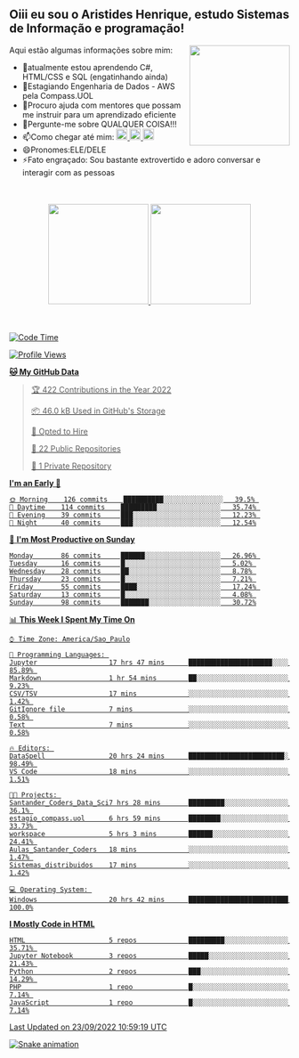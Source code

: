 ## Oiii eu sou o Aristides Henrique, estudo Sistemas de Informação e programação!

<div >
Aqui estão algumas informações sobre mim:<img align="right" height="180em" src="https://user-images.githubusercontent.com/97318481/177042589-45d62122-82a9-4a32-b3a7-87b322825b2f.png">
</div>

- 🌱atualmente estou aprendendo C#, HTML/CSS e SQL (engatinhando ainda)
- 👯Estagiando Engenharia de Dados - AWS pela Compass.UOL
- 🤔Procuro ajuda com mentores que possam me instruir para um aprendizado eficiente
- 💬Pergunte-me sobre QUALQUER COISA!!!
- 📫Como chegar até mim:
  <a href="https://www.instagram.com/aryhenry/" target="_blank">
  <img src="https://img.shields.io/badge/-Instagram-%23E4405F?style=for-the-badge&logo=instagram&logoColor=black" height="20px">
  </a>
  <a href="https://www.linkedin.com/in/aristides-henrique/" target="_blank">
  <img src="https://img.shields.io/badge/-LinkedIn-%230077B5?style=for-the-badge&logo=linkedin&logoColor=black" height="20px">
  </a> 
  <a href="mailto:arihenriqueuna@gmail.com">
  <img src="https://img.shields.io/badge/-Gmail-%23333?style=for-the-badge&logo=gmail&logoColor=white" height="20px">
  </a>
- 😄Pronomes:ELE/DELE
- ⚡Fato engraçado: Sou bastante extrovertido e adoro conversar e interagir com as pessoas
<br/>
<br/>
<div align="center">
  <a href="https://github.com/arihenrique">
  <img height="180em" src="https://github-readme-stats.vercel.app/api?username=arihenrique&show_icons=true&theme=dracula&include_all_commits=true&count_private=true"/>
  <img height="180em" src="https://github-readme-stats.vercel.app/api/top-langs/?username=arihenrique&layout=compact&langs_count=7&theme=dracula"/>
</div><br/><br/>

<!--START_SECTION:waka-->
![Code Time](http://img.shields.io/badge/Code%20Time-118%20hrs%203%20mins-blue)

![Profile Views](http://img.shields.io/badge/Profile%20Views-17-blue)

**🐱 My GitHub Data** 

> 🏆 422 Contributions in the Year 2022
 > 
> 📦 46.0 kB Used in GitHub's Storage 
 > 
> 💼 Opted to Hire
 > 
> 📜 22 Public Repositories 
 > 
> 🔑 1 Private Repository 
 > 
**I'm an Early 🐤** 

```text
🌞 Morning    126 commits    ██████████░░░░░░░░░░░░░░░   39.5% 
🌇 Daytime    114 commits    █████████░░░░░░░░░░░░░░░░   35.74% 
🌃 Evening    39 commits     ███░░░░░░░░░░░░░░░░░░░░░░   12.23% 
🌙 Night      40 commits     ███░░░░░░░░░░░░░░░░░░░░░░   12.54%

```
📅 **I'm Most Productive on Sunday** 

```text
Monday       86 commits     ██████░░░░░░░░░░░░░░░░░░░   26.96% 
Tuesday      16 commits     █░░░░░░░░░░░░░░░░░░░░░░░░   5.02% 
Wednesday    28 commits     ██░░░░░░░░░░░░░░░░░░░░░░░   8.78% 
Thursday     23 commits     █░░░░░░░░░░░░░░░░░░░░░░░░   7.21% 
Friday       55 commits     ████░░░░░░░░░░░░░░░░░░░░░   17.24% 
Saturday     13 commits     █░░░░░░░░░░░░░░░░░░░░░░░░   4.08% 
Sunday       98 commits     ███████░░░░░░░░░░░░░░░░░░   30.72%

```


📊 **This Week I Spent My Time On** 

```text
⌚︎ Time Zone: America/Sao_Paulo

💬 Programming Languages: 
Jupyter                  17 hrs 47 mins      █████████████████████░░░░   85.89% 
Markdown                 1 hr 54 mins        ██░░░░░░░░░░░░░░░░░░░░░░░   9.23% 
CSV/TSV                  17 mins             ░░░░░░░░░░░░░░░░░░░░░░░░░   1.42% 
GitIgnore file           7 mins              ░░░░░░░░░░░░░░░░░░░░░░░░░   0.58% 
Text                     7 mins              ░░░░░░░░░░░░░░░░░░░░░░░░░   0.58%

🔥 Editors: 
DataSpell                20 hrs 24 mins      ████████████████████████░   98.49% 
VS Code                  18 mins             ░░░░░░░░░░░░░░░░░░░░░░░░░   1.51%

🐱‍💻 Projects: 
Santander_Coders_Data_Sci7 hrs 28 mins       █████████░░░░░░░░░░░░░░░░   36.1% 
estagio_compass.uol      6 hrs 59 mins       ████████░░░░░░░░░░░░░░░░░   33.73% 
workspace                5 hrs 3 mins        ██████░░░░░░░░░░░░░░░░░░░   24.41% 
Aulas_Santander_Coders   18 mins             ░░░░░░░░░░░░░░░░░░░░░░░░░   1.47% 
Sistemas_distribuidos    17 mins             ░░░░░░░░░░░░░░░░░░░░░░░░░   1.42%

💻 Operating System: 
Windows                  20 hrs 42 mins      █████████████████████████   100.0%

```

**I Mostly Code in HTML** 

```text
HTML                     5 repos             █████████░░░░░░░░░░░░░░░░   35.71% 
Jupyter Notebook         3 repos             █████░░░░░░░░░░░░░░░░░░░░   21.43% 
Python                   2 repos             ███░░░░░░░░░░░░░░░░░░░░░░   14.29% 
PHP                      1 repo              █░░░░░░░░░░░░░░░░░░░░░░░░   7.14% 
JavaScript               1 repo              █░░░░░░░░░░░░░░░░░░░░░░░░   7.14%

```



 Last Updated on 23/09/2022 10:59:19 UTC
<!--END_SECTION:waka-->

![Snake animation](https://github.com/arihenrique/arihenrique/blob/output/github-contribution-grid-snake.svg)
